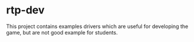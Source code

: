 rtp-dev
=======

This project contains examples drivers which are useful for developing the
game, but are not good example for students.
